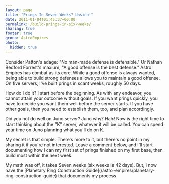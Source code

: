 ```yaml
---
layout: page
title: "Prings In Seven Weeks? Unsinn!"
date: 2011-01-04T01:45:37+00:00
permalink: /build-prings-in-six-weeks/
sharing: true
footer: true
group: AstroEmpires
photo:
  hidden: true
---
```


Consider Patton's adage: "No man-made defense is defensible." Or Nathan
Bedford Forrest's maxium, "A good offense is the best defense." Astro Empires
has combat as its core. While a good offense is always wanted, being able to
build strong defenses allows you to maintain a good offense. On five servers,
I've built prings in scant weeks, roughly 50 days.

<!-- more -->
How do I do it? I start before the beginning. As with any endeavor, you cannot
attain your outcome without goals. If you want prings quickly, you have to
decide you want them well before the server starts. If you have other goals,
then you need to establish them, too, and plan accordingly.

Did you not do well on Juno server? Juno why? Hah!  Now is the right time to
start thinking about the "K" server, whatever it will be called. You can spend
your time on Juno planning what you'll do on K.

My secret is that simple. There's more to it, but there's no point in my
sharing it if you're not interested. Leave a comment below, and I'll start
documenting how I can my first set of prings finished on my first base, then
build most within the next week.

<div class='bs-callout bs-callout-info'>
My math was off, it takes Seven weeks (six weeks is 42 days). But, I now have the [Planetary Ring Construction Guide](/astro-empires/planetary-ring-construction-guide) that documents my process
</div>



